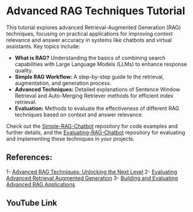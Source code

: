 # Advanced RAG Techniques Tutorial

This tutorial explores advanced Retrieval-Augmented Generation (RAG) techniques, focusing on practical applications for improving context relevance and answer accuracy in systems like chatbots and virtual assistants. Key topics include:

- **What is RAG?** Understanding the basics of combining search capabilities with Large Language Models (LLMs) to enhance response quality.
- **Simple RAG Workflow:** A step-by-step guide to the retrieval, augmentation, and generation process.
- **Advanced Techniques:** Detailed explanations of Sentence Window Retrieval and Auto-Merging Retriever methods for efficient index retrieval.
- **Evaluation:** Methods to evaluate the effectiveness of different RAG techniques based on context and answer relevance.

Check out the [Simple-RAG-Chatbot](https://github.com/Faridghr/Simple-RAG-Chatbot) repository for code examples and further details, and the [Evaluating-RAG-Chatbot](https://github.com/Faridghr/Evaluate-RAG-Pipeline) repository for evaluating and implementing these techniques in your projects.

## References:
1- [Advanced RAG Techniques: Unlocking the Next Level](https://medium.com/@krtarunsingh/advanced-rag-techniques-unlocking-the-next-level-040c205b95bc)
2- [Evaluating Advanced Retrieval Augmented Generation](https://medium.com/@techsachin/evaluating-advanced-retrieval-augmented-generation-comparisons-and-evaluations-of-various-rag-32fea2de155a)
3- [Building and Evaluating Advanced RAG Applications](https://www.deeplearning.ai/short-courses/building-evaluating-advanced-rag/)

## YouTube Link
